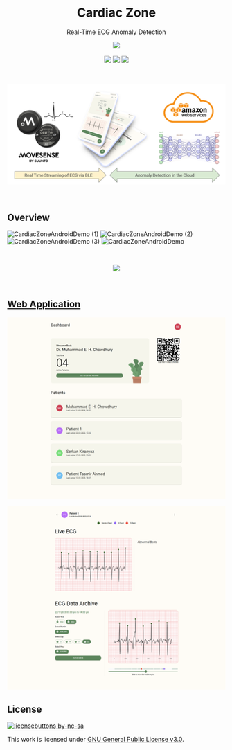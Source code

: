 <h1 align="center">Cardiac Zone</h1>
<p align="center">Real-Time ECG Anomaly Detection</p>
</p>
<p align="center">
<img src="https://raw.githubusercontent.com/catppuccin/catppuccin/main/assets/palette/macchiato.png" width="400" />
</p>

<p align="center">
    <a href="https://github.com/atick-faisal/Cardiac-Zone-Android/releases"><img src="https://img.shields.io/github/release/atick-faisal/Cardiac-Zone-Android?colorA=363a4f&colorB=b7bdf8&style=for-the-badge"></a>
    <a href="https://github.com/atick-faisal/Cardiac-Zone-Android/issues"><img src="https://img.shields.io/github/issues/atick-faisal/Cardiac-Zone-Android?colorA=363a4f&colorB=f5a97f&style=for-the-badge"></a>
    <a href="https://github.com/atick-faisal/Cardiac-Zone-Android/contributors"><img src="https://img.shields.io/github/contributors/atick-faisal/Cardiac-Zone-Android?colorA=363a4f&colorB=a6da95&style=for-the-badge"></a>
</p>

<br>

<p align="center">
  <img src="diagram.svg"/>
</p>

<br>

## Overview

![CardiacZoneAndroidDemo (1)](https://user-images.githubusercontent.com/38709932/234545690-1b6306b9-a15a-4807-9253-398121d1b81e.svg)
![CardiacZoneAndroidDemo (2)](https://user-images.githubusercontent.com/38709932/234545680-79ad3e98-f83c-4de8-80b4-62dfa82614bb.svg)
![CardiacZoneAndroidDemo (3)](https://user-images.githubusercontent.com/38709932/234545664-e39d7db1-4773-4c79-aee2-88819e54cd14.svg)
![CardiacZoneAndroidDemo](https://user-images.githubusercontent.com/38709932/234545697-23c06af4-cc4d-45ea-bccb-a3f53e4ba556.svg)

<br>

<p align="center">
  <a href="https://github.com/atick-faisal/Cardiac-Zone-Android/releases">
    <img src="https://user-images.githubusercontent.com/38709932/234548794-b2e74550-af8f-4593-affb-5a00679e90f2.png" width="400"/>
  </a>
</p>

<br>

## [Web Application](https://czone.netlify.app/)

<p align="center">
  <img src="czone_web_2.png"/>
</p>
<p align="center">
  <img src="czone_web_3.png"/>
</p>

## License
[![licensebuttons by-nc-sa](https://licensebuttons.net/l/by-nc-sa/3.0/88x31.png)](https://creativecommons.org/licenses/by-nc-sa/4.0)

This work is licensed under [GNU General Public License v3.0](https://github.com/atick-faisal/Cardiac-Zone-Android/blob/main/LICENSE).
